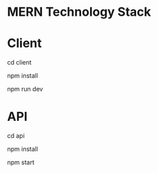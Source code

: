 # MERN Technology Stack

# Client
cd client

npm install

npm run dev

# API
cd api

npm install

npm start